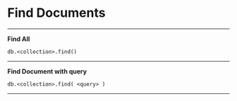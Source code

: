 # Find Documents

---

**Find All**

`db.<collection>.find()`

---

**Find Document with query**

`db.<collection>.find( <query> )`

---
